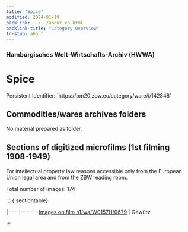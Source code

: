 ```yaml
---
title: "Spice"
modified: 2024-01-19
backlink: ../../about.en.html
backlink-title: "Category Overview"
fn-stub: about
---
```


### Hamburgisches Welt-Wirtschafts-Archiv (HWWA)

# Spice

<div class="hint">Persistent Identifier: `https://pm20.zbw.eu/category/ware/i/142848`</div>







## Commodities/wares archives folders





No material prepared as folder.



<a id="filmsections" />

## Sections of digitized microfilms (1st filming 1908-1949)

<p>For intellectual property law reasons accessible only from the European Union legal area and from the ZBW reading room.</p>



<p>Total number of images: 174</p>




::: {.sectiontable}

 | 
----|-------
<a class="btn" href="https://pm20.zbw.eu/film/h1/wa/W0157H/0679" rel="nofollow">Images on film h1/wa/W0157H/0679</a> | Gewürz


:::

















